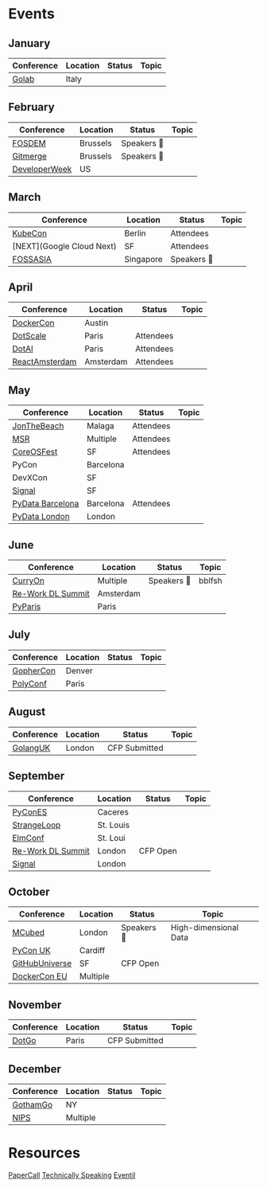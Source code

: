 # Events

## January

|Conference                       |Location|Status       |Topic        |
|---------------------------------|--------|-------------|-------------|
|[Golab](https://golab.io/)       |Italy   |             |             |

## February

|Conference                               |Location     |Status       |Topic        |
|-----------------------------------------|-------------|-------------|-------------|
|[FOSDEM](https://fosdem.org/)            |Brussels     |Speakers :rocket: |        |
|[Gitmerge](http://git-merge.com/)        |Brussels     |Speakers :rocket: |        |
|[DeveloperWeek](http://www.developerweek.com/) |US     |             |             |

## March

|Conference                       |Location     |Status       |Topic     |
|---------------------------------|-------------|-------------|----------|
|[KubeCon](http://events.linuxfoundation.org/events/cloudnativecon-and-kubecon-europe) | Berlin |Attendees          |         |
|[NEXT](Google Cloud Next)        |SF |Attendees             |           |
|[FOSSASIA](https://2017.fossasia.org/)        |Singapore     |Speakers :rocket: |        |


## April

|Conference                       |Location     |Status       |Topic     |
|---------------------------------|-------------|-------------|----------|
|[DockerCon](https://www.docker.com/events/dockercon) |Austin |    |     |
|[DotScale](https://www.dotscale.io/)|Paris     |Attendees    |          |
|[DotAI](https://www.dotai.io/)   |Paris        |Attendees    |          |
|[ReactAmsterdam](https://react.amsterdam/)| Amsterdam |Attendees  |     |

## May

|Conference                       |Location     |Status       |Topic        |
|---------------------------------|-------------|-------------|-------------|
|[JonTheBeach](https://jonthebeach.com/)|Malaga |Attendees    |             |
|[MSR](msrconf.org)               |Multiple     |Attendees    |             |
|[CoreOSFest](https://coreos.com/fest/)|SF      |Attendees    |             |
|PyCon                            |Barcelona    |             |             |
|DevXCon                          |SF           |             |             |
|[Signal](https://www.twilio.com/signal)|SF     |             |             |
|[PyData Barcelona](https://pydata.org/barcelona2017/)|Barcelona|Attendees| |
|[PyData London](https://pydata.org/london2017/)|London|      |             |

## June

|Conference                       |Location     |Status       |Topic        |
|---------------------------------|-------------|-------------|-------------|
|[CurryOn](http://www.curry-on.org/2017/)|Multiple|Speakers :rocket: |bblfsh       |
|[Re-Work DL Summit](https://www.re-work.co/events/machine-intelligence-summit-amsterdam-2017)|Amsterdam |              |             |
|[PyParis](http://pyparis.org/)   |Paris        |             |             |

## July

|Conference                       |Location     |Status       |Topic        |
|---------------------------------|-------------|-------------|-------------|
|[GopherCon](https://gophercon.com/)|Denver     |             |             |
|[PolyConf](https://polyconf.com/)|Paris        |             |             |

## August

|Conference                       |Location     |Status       |Topic        |
|---------------------------------|-------------|-------------|-------------|
|[GolangUK](https://www.golanguk.com/)|London   |CFP Submitted|             |

## September

|Conference                       |Location     |Status       |Topic        |
|---------------------------------|-------------|-------------|-------------|
|[PyConES](https://2017.es.pycon.org/es/)|Caceres|            |             |
|[StrangeLoop](https://www.thestrangeloop.com/) |St. Louis    |      |      |
|[ElmConf](https://www.elm-conf.us/)|St. Loui   |             |             |
|[Re-Work DL Summit](https://www.re-work.co/events/deep-learning-summit-london-2017)  |London |CFP Open     |             |
|[Signal](https://www.twilio.com/signal/london) |London       |      |      |

## October

|Conference                       |Location     |Status       |Topic        |
|---------------------------------|-------------|-------------|-------------|
|[MCubed](http://www.mcubed.london/)|London     |Speakers :rocket: |High-dimensional Data|
|[PyCon UK](http://2017.pyconuk.org/)|Cardiff   |             |             |
|[GitHubUniverse](https://githubuniverse.com/)|SF|CFP Open    |             |
|[DockerCon EU](https://europe-2017.dockercon.com/)| Multiple |       |     |

## November

|Conference                       |Location     |Status       |Topic        |
|---------------------------------|-------------|-------------|-------------|
|[DotGo](https://www.dotgo.io/)   |Paris        |CFP Submitted|             |

## December

|Conference                       |Location     |Status       |Topic        |
|---------------------------------|-------------|-------------|-------------|
|[GothamGo](http://gothamgo.com/) |NY           |             |             |
|[NIPS](https://nips.cc/)         |Multiple     |             |             |



# Resources
[PaperCall](]https://www.papercall.io/)
[Technically Speaking](https://tinyletter.com/techspeak)
[Eventil](https://eventil.com/events/)
